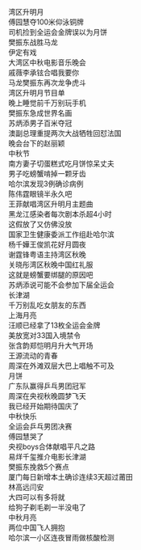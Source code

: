 湾区升明月  
傅园慧夺100米仰泳铜牌  
司机捡到全运会金牌误以为月饼  
樊振东战胜马龙  
伊定有戏  
大湾区中秋电影音乐晚会  
戚薇李承铉合唱我要你  
马龙樊振东再次龙争虎斗  
湾区升明月节目单  
晚上睡觉前千万别玩手机  
樊振东急成世界名画  
苏炳添男子百米夺冠  
澳副总理重提两次大战牺牲回怼法国  
晚会台下的赵丽颖  
中秋节  
南方妻子切蛋糕式吃月饼惊呆丈夫  
男子吃螃蟹啃掉一颗牙齿  
哈尔滨发现3例确诊病例  
陈伟霆眼镜半永久吧  
王菲献唱湾区升明月主题曲  
黑龙江感染者每次剧本杀超4小时  
这假放了又仿佛没放  
国家卫生健康委派工作组赴哈尔滨  
杨千嬅王俊凯花好月圆夜  
谢霆锋粤语主持湾区秋晚  
关晓彤湾区秋晚中国红礼服  
这就是螃蟹要绑腿的原因吧  
苏炳添说可能不会参加下届全运会  
长津湖  
千万别乱吃女朋友的东西  
上海月亮  
汪顺已经拿了13枚全运会金牌  
美放宽对33国入境禁令  
张含韵郑恺明月升大气开场  
王源流动的青春  
周深在外滩双层大巴上唱触不可及  
月饼  
广东队赢得乒乓男团冠军  
周深在央视秋晚圆梦飞天  
我已经开始期待国庆了  
中秋快乐  
全运会乒乓男团决赛  
傅园慧哭了  
央视boys合体献唱平凡之路  
易烊千玺推介电影长津湖  
樊振东挽救5个赛点  
厦门每日新增本土确诊连续3天超过莆田  
林高远闫安  
大四可以有多将就  
给狗子剃毛剃一半没电了  
中秋月亮  
两位中国飞人拥抱  
哈尔滨一小区连夜冒雨做核酸检测  
